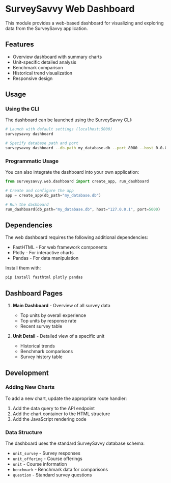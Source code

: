 # SurveySavvy Web Dashboard

This module provides a web-based dashboard for visualizing and exploring data from the SurveySavvy application.

## Features

- Overview dashboard with summary charts
- Unit-specific detailed analysis
- Benchmark comparison
- Historical trend visualization
- Responsive design

## Usage

### Using the CLI

The dashboard can be launched using the SurveySavvy CLI:

```bash
# Launch with default settings (localhost:5000)
surveysavvy dashboard

# Specify database path and port
surveysavvy dashboard --db-path my_database.db --port 8080 --host 0.0.0.0
```

### Programmatic Usage

You can also integrate the dashboard into your own application:

```python
from surveysavvy.web.dashboard import create_app, run_dashboard

# Create and configure the app
app = create_app(db_path="my_database.db")

# Run the dashboard
run_dashboard(db_path="my_database.db", host="127.0.0.1", port=5000)
```

## Dependencies

The web dashboard requires the following additional dependencies:

- FastHTML - For web framework components
- Plotly - For interactive charts
- Pandas - For data manipulation

Install them with:

```bash
pip install fasthtml plotly pandas
```

## Dashboard Pages

1. **Main Dashboard** - Overview of all survey data
   - Top units by overall experience
   - Top units by response rate
   - Recent survey table

2. **Unit Detail** - Detailed view of a specific unit
   - Historical trends
   - Benchmark comparisons
   - Survey history table

## Development

### Adding New Charts

To add a new chart, update the appropriate route handler:

1. Add the data query to the API endpoint
2. Add the chart container to the HTML structure
3. Add the JavaScript rendering code

### Data Structure

The dashboard uses the standard SurveySavvy database schema:

- `unit_survey` - Survey responses
- `unit_offering` - Course offerings
- `unit` - Course information
- `benchmark` - Benchmark data for comparisons
- `question` - Standard survey questions